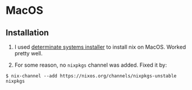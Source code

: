 # MacOS

## Installation

1. I used [determinate systems installer](https://determinate.systems/posts/determinate-nix-installer/) to install nix on MacOS. Worked pretty well.

2. For some reason, no `nixpkgs` channel was added. Fixed it by:

```
$ nix-channel --add https://nixos.org/channels/nixpkgs-unstable nixpkgs
```



